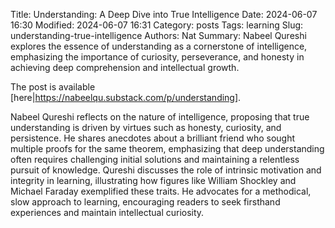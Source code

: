 Title: Understanding: A Deep Dive into True Intelligence
Date: 2024-06-07 16:30
Modified: 2024-06-07 16:31
Category: posts
Tags: learning
Slug: understanding-true-intelligence
Authors: Nat
Summary: Nabeel Qureshi explores the essence of understanding as a cornerstone of intelligence, emphasizing the importance of curiosity, perseverance, and honesty in achieving deep comprehension and intellectual growth.

The post is available [here|https://nabeelqu.substack.com/p/understanding].

Nabeel Qureshi reflects on the nature of intelligence, proposing that true
understanding is driven by virtues such as honesty, curiosity, and persistence.
He shares anecdotes about a brilliant friend who sought multiple proofs for the
same theorem, emphasizing that deep understanding often requires challenging
initial solutions and maintaining a relentless pursuit of knowledge. Qureshi
discusses the role of intrinsic motivation and integrity in learning,
illustrating how figures like William Shockley and Michael Faraday exemplified
these traits. He advocates for a methodical, slow approach to learning,
encouraging readers to seek firsthand experiences and maintain intellectual
curiosity.

